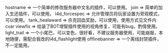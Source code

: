 hostname => 一个简单的修改服务器中文名的插件，可以使用。
join => 简单的加入生还插件，可以使用。
l4d_forcespec => 允许管理员将玩家设置为旁观模式，可以使用。
tank_healaward => 杀克回血奖励，可以使用，使用方式见文件内cvar
viewfix => 给装了BOT增智插件使用的视角修复，可能有bug，酌情使用。
light_trail => 一个小尾巴，可以变色，很好看，不建议服务器使用，可能崩服，本地随便，需配合我改的l4d_flashlight使用
offlinebanner => 一个离线封禁插件，不一定能用。